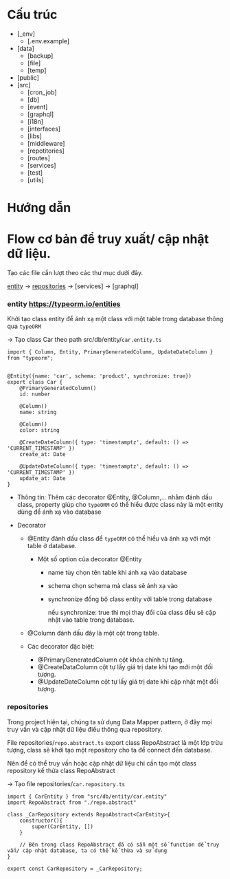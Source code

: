 # Cấu trúc
- [_env]
    - [.env.example]
- [data]
    - [backup]
    - [file]
    - [temp]
- [public]
- [src]
    - [cron_job]
    - [db]
    - [event]
    - [graphql]
    - [i18n]
    - [interfaces]
    - [libs]
    - [middleware]
    - [repotitories]
    - [routes]
    - [services]
    - [test]
    - [utils]
# Hướng dẫn

# Flow cơ bản để truy xuất/ cập nhật dữ liệu.

Tạo các file cần lượt theo các thư mục dưới đây.

[entity](#entity-httpstypeormioentities) -> [repositories](#repositories) -> [services] -> [graphql]

### entity https://typeorm.io/entities
Khởi tạo class entity để ánh xạ một class với một table trong database thông qua `typeORM`

-> Tạo class Car theo path src/db/entity/`car.entity.ts`

    import { Column, Entity, PrimaryGeneratedColumn, UpdateDateColumn } from "typeorm";

    
    @Entity({name: 'car', schema: 'product', synchronize: true})
    export class Car {
        @PrimaryGeneratedColumn()
        id: number

        @Column()
        name: string

        @Column()
        color: string

        @CreateDateColumn({ type: 'timestamptz', default: () => 'CURRENT_TIMESTAMP' })
        create_at: Date

        @UpdateDateColumn({ type: 'timestamptz', default: () => 'CURRENT_TIMESTAMP' })
        update_at: Date
    }

* Thông tin: 
Thêm các decorator @Entity, @Column,... nhằm đánh dấu class, property giúp cho `typeORM` có thể hiểu được class này là một entity dùng để ánh xạ vào database
- Decorator
  - @Entity đánh dấu class để `typeORM` có thể hiểu và ánh xạ với một table ở database.
    - Một số option của decorator @Entity 
      - name tùy chọn tên table khi ánh xạ vào database
      - schema chọn schema mà class sẽ ánh xạ vào
      - synchronize đồng bộ class entity với table trong database 
        
        nếu synchronize: true thì mọi thay đổi của class đều sẽ cập nhật vào table trong database.
        
  - @Column đánh dấu đây là một cột trong table.
  - Các decorator đặc biệt:
    - @PrimaryGeneratedColumn cột khóa chính tự tăng.
    - @CreateDataColumn cột tự lấy giá trị date khi tạo mới một đối tượng.
    - @UpdateDateColumn cột tự lấy giá trị date khi cập nhật một đối tượng.

### repositories
Trong project hiện tại, chúng ta sử dụng Data Mapper pattern, ở đây mọi truy vấn và cập nhật dữ liệu điều thông qua repository.

File repositories/`repo.abstract.ts` export class RepoAbstract là một lớp trừu tượng, class sẽ khởi tạo một repository cho ta để connect đến database.

Nên để có thể truy vấn hoặc cập nhật dữ liệu chỉ cần tạo một class repository kế thừa class RepoAbstract

 -> Tạo file repositories/`car.repository.ts`

    import { CarEntity } from "src/db/entity/car.entity"
    import RepoAbstract from "./repo.abstract"

    class _CarRepository extends RepoAbstract<CarEntity>{
        constructor(){
            super(CarEntity, [])
        }
        
        // Bên trong class RepoAbstract đã có sẵn một số function dể truy vấn/ cập nhật database, ta có thể kế thừa và sử dụng
    }

    export const CarRepository = _CarRepository;
    



  
